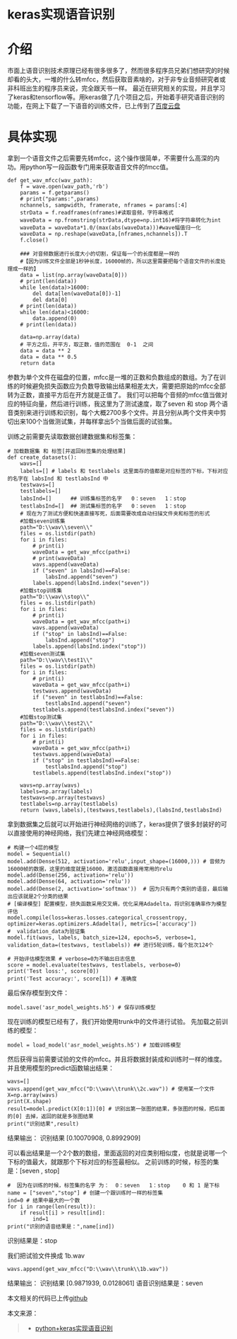 # keras实现语音识别


# 介绍

市面上语音识别技术原理已经有很多很多了，然而很多程序员兄弟们想研究的时候却看的头大，一堆的什么转mfcc，然后获取音素啥的，对于非专业音频研究者或非科班出生的程序员来说，完全跟天书一样。
最近在研究相关的实现，并且学习了keras和tensorflow等。用keras做了几个项目之后，开始着手研究语音识别的功能，在网上下载了一下语音的训练文件，已上传到了[百度云盘](https://pan.baidu.com/s/1Au85kI_oeDjode2hWumUvQ)

# 具体实现

拿到一个语音文件之后需要先转mfcc，这个操作很简单，不需要什么高深的内功。用python写一段函数专门用来获取语音文件的fmcc值。

```python?linenums
def get_wav_mfcc(wav_path):
    f = wave.open(wav_path,'rb')
    params = f.getparams()
    # print("params:",params)
    nchannels, sampwidth, framerate, nframes = params[:4]
    strData = f.readframes(nframes)#读取音频，字符串格式
    waveData = np.fromstring(strData,dtype=np.int16)#将字符串转化为int
    waveData = waveData*1.0/(max(abs(waveData)))#wave幅值归一化
    waveData = np.reshape(waveData,[nframes,nchannels]).T
    f.close()

    ### 对音频数据进行长度大小的切割，保证每一个的长度都是一样的
    #【因为训练文件全部是1秒钟长度，16000帧的，所以这里需要把每个语音文件的长度处理成一样的】
    data = list(np.array(waveData[0]))
    # print(len(data))
    while len(data)>16000:
        del data[len(waveData[0])-1]
        del data[0]
    # print(len(data))
    while len(data)<16000:
        data.append(0)
    # print(len(data))

    data=np.array(data)
    # 平方之后，开平方，取正数，值的范围在  0-1  之间
    data = data ** 2
    data = data ** 0.5
    return data
```

参数为单个文件在磁盘的位置，mfcc是一堆的正数和负数组成的数组。为了在训练的时候避免损失函数应为负数导致输出结果相差太大，需要把原始的mfcc全部转为正数，直接平方后在开方就是正值了。
我们可以把每个音频的mfcc值当做对应的特征向量，然后进行训练，我这里为了测试速度，取了seven 和 stop 两个语音类别来进行训练和识别，每个大概2700多个文件。并且分别从两个文件夹中剪切出来100个当做测试集，并每样拿出5个当做后面的试验集。

训练之前需要先读取数据创建数据集和标签集：

```python?linenums
# 加载数据集 和 标签[并返回标签集的处理结果]
def create_datasets():
    wavs=[]
    labels=[] # labels 和 testlabels 这里面存的值都是对应标签的下标，下标对应的名字在 labsInd 和 testlabsInd 中
    testwavs=[]   
    testlabels=[]
    labsInd=[]      ## 训练集标签的名字   0：seven   1：stop
    testlabsInd=[]  ## 测试集标签的名字   0：seven   1：stop
    # 现在为了测试方便和快速直接写死，后面需要改成自动扫描文件夹和标签的形式
    #加载seven训练集
    path="D:\\wav\\seven\\"
    files = os.listdir(path)
    for i in files:
        # print(i)
        waveData = get_wav_mfcc(path+i)
        # print(waveData)
        wavs.append(waveData)
        if ("seven" in labsInd)==False:
            labsInd.append("seven")
        labels.append(labsInd.index("seven"))
    #加载stop训练集
    path="D:\\wav\\stop\\"
    files = os.listdir(path)
    for i in files:
        # print(i)
        waveData = get_wav_mfcc(path+i)
        wavs.append(waveData)
        if ("stop" in labsInd)==False:
            labsInd.append("stop")
        labels.append(labsInd.index("stop"))
    #加载seven测试集
    path="D:\\wav\\test1\\"
    files = os.listdir(path)
    for i in files:
        # print(i)
        waveData = get_wav_mfcc(path+i)
        testwavs.append(waveData)
        if ("seven" in testlabsInd)==False:
            testlabsInd.append("seven")
        testlabels.append(testlabsInd.index("seven"))
    #加载stop测试集
    path="D:\\wav\\test2\\"
    files = os.listdir(path)
    for i in files:
        # print(i)
        waveData = get_wav_mfcc(path+i)
        testwavs.append(waveData)
        if ("stop" in testlabsInd)==False:
            testlabsInd.append("stop")
        testlabels.append(testlabsInd.index("stop"))

    wavs=np.array(wavs)
    labels=np.array(labels)
    testwavs=np.array(testwavs)
    testlabels=np.array(testlabels)
    return (wavs,labels),(testwavs,testlabels),(labsInd,testlabsInd)
```

拿到数据集之后就可以开始进行神经网络的训练了，keras提供了很多封装好的可以直接使用的神经网络，我们先建立神经网络模型：

```python?linenums
# 构建一个4层的模型
model = Sequential()
model.add(Dense(512, activation='relu',input_shape=(16000,))) # 音频为16000帧的数据，这里的维度就是16000，激活函数直接用常用的relu
model.add(Dense(256, activation='relu'))
model.add(Dense(64, activation='relu'))
model.add(Dense(2, activation='softmax'))  # 因为只有两个类别的语音，最后输出应该就是2个分类的结果
# [编译模型] 配置模型，损失函数采用交叉熵，优化采用Adadelta，将识别准确率作为模型评估
model.compile(loss=keras.losses.categorical_crossentropy, optimizer=keras.optimizers.Adadelta(), metrics=['accuracy'])
#  validation_data为验证集
model.fit(wavs, labels, batch_size=124, epochs=5, verbose=1, validation_data=(testwavs, testlabels)) ## 进行5轮训练，每个批次124个

# 开始评估模型效果 # verbose=0为不输出日志信息
score = model.evaluate(testwavs, testlabels, verbose=0)
print('Test loss:', score[0])
print('Test accuracy:', score[1]) # 准确度
```

最后保存模型到文件：

```python?linenums
model.save('asr_model_weights.h5') # 保存训练模型
```

现在训练的模型已经有了，我们开始使用trunk中的文件进行试验。
先加载之前训练的模型：

```python?linenums
model = load_model('asr_model_weights.h5') # 加载训练模型
```

然后获得当前需要试验的文件的mfcc。并且将数据封装成和训练时一样的维度。并且使用模型的predict函数输出结果：

```python?linenums
wavs=[]
wavs.append(get_wav_mfcc("D:\\wav\\trunk\\2c.wav")) # 使用某一个文件
X=np.array(wavs)
print(X.shape)
result=model.predict(X[0:1])[0] # 识别出第一张图的结果，多张图的时候，把后面的[0] 去掉，返回的就是多张图结果
print("识别结果",result)
```

结果输出：
识别结果 [0.10070908, 0.8992909]

可以看出结果是一个2个数的数组，里面返回的对应类别相似度，也就是说哪一个下标的值最大，就跟那个下标对应的标签最相似。
之前训练的时候，标签的集是：[seven , stop]

```python?linenums
#  因为在训练的时候，标签集的名字 为：  0：seven   1：stop    0 和 1 是下标
name = ["seven","stop"] # 创建一个跟训练时一样的标签集
ind=0 # 结果中最大的一个数
for i in range(len(result)):
    if result[i] > result[ind]:
        ind=1
print("识别的语音结果是：",name[ind])
```

识别结果是：stop

我们把试验文件换成 1b.wav

```python?linenums
wavs.append(get_wav_mfcc("D:\\wav\\trunk\\1b.wav"))
```

结果输出：
识别结果 [0.9871939, 0.0128061]
语音识别结果是：seven

本文相关的代码已上传[github](https://github.com/BenShuai/kerasTfPoj/tree/master/kerasTfPoj/ASR)


本文来源：

> * [python+keras实现语音识别](https://blog.csdn.net/sunshuai_coder/article/details/83658625)

